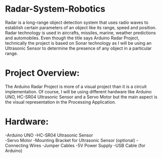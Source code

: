 # Radar-System-Robotics

Radar is a long-range object detection system that uses radio waves to establish certain parameters of an object like its range, speed and position. Radar technology is used in aircrafts, missiles, marine, weather predictions and automobiles.
Even though the title says Arduino Radar Project, technically the project is based on Sonar technology as I will be using an Ultrasonic Sensor to determine the presence of any object in a particular range.

# Project Overview:
The Arduino Radar Project is more of a visual project than it is a circuit implementation. Of course, I will be using different hardware like Arduino UNO, HC-SR04 Ultrasonic Sensor and a Servo Motor but the main aspect is the visual representation in the Processing Application.



# Hardware:
-Arduino UNO
-HC-SR04 Ultrasonic Sensor  
-Servo Motor 
-Mounting Bracket for Ultrasonic Sensor (optional) 
-Connecting Wires 
-Jumper Cables 
-5V Power Supply 
-USB Cable (for Arduino)  

